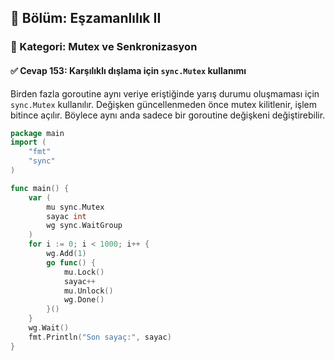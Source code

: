 ## 📘 Bölüm: Eşzamanlılık II  
### 🔹 Kategori: Mutex ve Senkronizasyon  
#### ✅ Cevap 153: Karşılıklı dışlama için `sync.Mutex` kullanımı

Birden fazla goroutine aynı veriye eriştiğinde yarış durumu oluşmaması için `sync.Mutex` kullanılır. Değişken güncellenmeden önce mutex kilitlenir, işlem bitince açılır. Böylece aynı anda sadece bir goroutine değişkeni değiştirebilir.

```go
package main
import (
    "fmt"
    "sync"
)

func main() {
    var (
        mu sync.Mutex
        sayac int
        wg sync.WaitGroup
    )
    for i := 0; i < 1000; i++ {
        wg.Add(1)
        go func() {
            mu.Lock()
            sayac++
            mu.Unlock()
            wg.Done()
        }()
    }
    wg.Wait()
    fmt.Println("Son sayaç:", sayac)
}
```
